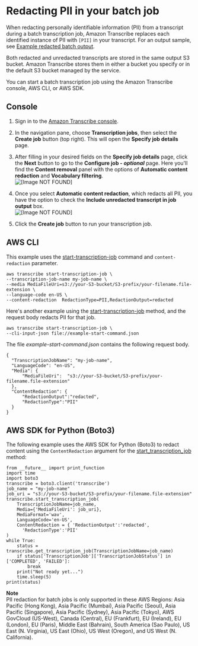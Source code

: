 # Redacting PII in your batch job<a name="pii-redaction-batch"></a>

When redacting personally identifiable information \(PII\) from a transcript during a batch transcription job, Amazon Transcribe replaces each identified instance of PII with `[PII]` in your transcript\. For an output sample, see [Example redacted batch output](pii-redaction-output.md#pii-redaction-output-batch)\.

Both redacted and unredacted transcripts are stored in the same output S3 bucket\. Amazon Transcribe stores them in either a bucket you specify or in the default S3 bucket managed by the service\.

You can start a batch transcription job using the Amazon Transcribe console, AWS CLI, or AWS SDK\.

## Console<a name="redaction-howto-console-batch"></a>

1. Sign in to the [Amazon Transcribe console](https://console.aws.amazon.com/transcribe/)\.

1. In the navigation pane, choose **Transcription jobs**, then select the **Create job** button \(top right\)\. This will open the **Specify job details** page\.

1. After filling in your desired fields on the **Specify job details** page, click the **Next** button to go to the **Configure job \- *optional*** page\. Here you'll find the **Content removal** panel with the options of **Automatic content redaction** and **Vocabulary filtering**\.  
![\[Image NOT FOUND\]](http://docs.aws.amazon.com/transcribe/latest/dg/images/content-redact.png)

1. Once you select **Automatic content redaction**, which redacts all PII, you have the option to check the **Include unredacted transcript in job output** box\.  
![\[Image NOT FOUND\]](http://docs.aws.amazon.com/transcribe/latest/dg/images/content-redact-select.png)

1. Click the **Create job** button to run your transcription job\.

## AWS CLI<a name="redaction-howto-cli"></a>

This example uses the [start\-transcription\-job](https://awscli.amazonaws.com/v2/documentation/api/latest/reference/transcribe/start-transcription-job.html) command and `content-redaction` parameter\.

```
aws transcribe start-transcription-job \
--transcription-job-name my-job-name \
--media MediaFileUri=s3://your-S3-bucket/S3-prefix/your-filename.file-extension \
--language-code en-US \
--content-redaction  RedactionType=PII,RedactionOutput=redacted
```

Here's another example using the [start\-transcription\-job](https://awscli.amazonaws.com/v2/documentation/api/latest/reference/transcribe/start-transcription-job.html) method, and the request body redacts PII for that job\.

```
aws transcribe start-transcription-job \
--cli-input-json file://example-start-command.json
```

The file *example\-start\-command\.json* contains the following request body\.

```
{
  "TranscriptionJobName": "my-job-name",
  "LanguageCode": "en-US",
  "Media": {
      "MediaFileUri":  "s3://your-S3-bucket/S3-prefix/your-filename.file-extension"
  },
  "ContentRedaction": {
      "RedactionOutput":"redacted",
      "RedactionType":"PII"
  }
}
```

## AWS SDK for Python \(Boto3\)<a name="redaction-howto-sdk"></a>

The following example uses the AWS SDK for Python \(Boto3\) to redact content using the `ContentRedaction` argument for the [start\_transcription\_job](https://boto3.amazonaws.com/v1/documentation/api/latest/reference/services/transcribe.html#TranscribeService.Client.start_transcription_job) method:

```
from __future__ import print_function
import time
import boto3
transcribe = boto3.client('transcribe')
job_name = "my-job-name"
job_uri = "s3://your-S3-bucket/S3-prefix/your-filename.file-extension"
transcribe.start_transcription_job(
    TranscriptionJobName=job_name,
    Media={'MediaFileUri': job_uri},
    MediaFormat='wav',
    LanguageCode='en-US', 
    ContentRedaction = { 'RedactionOutput':'redacted',
      'RedactionType':'PII'
)
while True:
    status = transcribe.get_transcription_job(TranscriptionJobName=job_name)
    if status['TranscriptionJob']['TranscriptionJobStatus'] in ['COMPLETED', 'FAILED']:
        break
    print("Not ready yet...")
    time.sleep(5)
print(status)
```

**Note**  
PII redaction for batch jobs is only supported in these AWS Regions: Asia Pacific \(Hong Kong\), Asia Pacific \(Mumbai\), Asia Pacific \(Seoul\), Asia Pacific \(Singapore\), Asia Pacific \(Sydney\), Asia Pacific \(Tokyo\), AWS GovCloud \(US\-West\), Canada \(Central\), EU \(Frankfurt\), EU \(Ireland\), EU \(London\), EU \(Paris\), Middle East \(Bahrain\), South America \(Sao Paulo\), US East \(N\. Virginia\), US East \(Ohio\), US West \(Oregon\), and US West \(N\. California\)\.